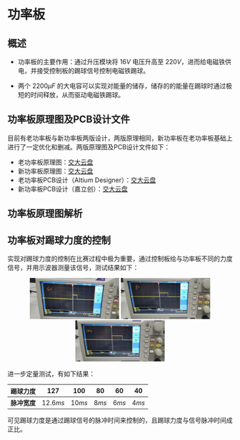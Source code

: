 # 功率板

## 概述

- 功率板的主要作用：通过升压模块将 $16V$ 电压升高至 $220V$，进而给电磁铁供电，并接受控制板的踢球信号控制电磁铁踢球。
  
- 两个 $2200 \mu F$ 的大电容可以实现对能量的储存，储存的的能量在踢球时通过极短的时间释放，从而驱动电磁铁踢球。
  
## 功率板原理图及PCB设计文件

目前有老功率板与新功率板两版设计，两版原理相同，新功率板在老功率板基础上进行了一定优化和删减。两版原理图及PCB设计文件如下：

- 老功率板原理图：[交大云盘](https://jbox.sjtu.edu.cn/l/y1gkPk)
- 新功率板原理图：[交大云盘](https://jbox.sjtu.edu.cn/l/r1TiNZ)
- 老功率板PCB设计（Altium Designer）：[交大云盘](https://jbox.sjtu.edu.cn/l/D1rCPL)
- 新功率板PCB设计（嘉立创）：[交大云盘](https://jbox.sjtu.edu.cn/l/51VMpd)

## 功率板原理图解析

### 
  
## 功率板对踢球力度的控制

实现对踢球力度的控制在比赛过程中极为重要，通过控制板给与功率板不同的力度信号，并用示波器测量该信号，测试结果如下：

<div align="center">
    <img src="https://github.com/Gnitnaux/POWBRD/blob/master/%E6%8E%A7%E5%88%B6%E6%9D%BF%E8%B8%A2%E7%90%83%E4%BF%A1%E5%8F%B7%E6%B5%8B%E8%AF%95/control_board_force_40.jpg?raw=true" alt="力度40" width="200">
    <img src="https://github.com/Gnitnaux/POWBRD/blob/master/%E6%8E%A7%E5%88%B6%E6%9D%BF%E8%B8%A2%E7%90%83%E4%BF%A1%E5%8F%B7%E6%B5%8B%E8%AF%95/control_board_force_80.jpg?raw=true" alt="力度80" width="200">
    <img src="https://github.com/Gnitnaux/POWBRD/blob/master/%E6%8E%A7%E5%88%B6%E6%9D%BF%E8%B8%A2%E7%90%83%E4%BF%A1%E5%8F%B7%E6%B5%8B%E8%AF%95/control_board_force_100.jpg?raw=true" alt="力度100" width="200">
</div>

进一步定量测试，有如下结果：

| 踢球力度 | 127    | 100  | 80  | 60  | 40  |
| :---: | :---: | :---: | :---: | :---: | :---: |
| **脉冲宽度** | $12.6ms$ | $10ms$ | $8ms$ | $6ms$ | $4ms$ |

可见踢球力度是通过踢球信号的脉冲时间来控制的，且踢球力度与信号脉冲时间成正比。
